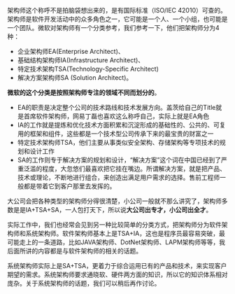 架构师这个称呼不是拍脑袋想出来的，是有国际标准（ISO/IEC 42010）可查的。架构师是软件开发活动中的众多角色之一，它可能是一个人、一个小组，也可能是一个团队。微软对架构师有一个分类参考，我们参考一下，他们把架构师分为4种：

- 企业架构师EA(Enterprise Architect)、
- 基础结构架构师IA(Infrastructure Architect)、
- 特定技术架构TSA(Technology-Specific Architect)
- 解决方案架构师SA (Solution Architect)。

**微软的这个分类是按照架构师专注的领域不同而划分的**。

- EA的职责是决定整个公司的技术路线和技术发展方向。盖茨给自己的Title就是首席软件架构师，网易丁磊也喜欢这么称呼自己，实际上就是EA角色
- IA的工作就是提炼和优化技术方面积累和沉淀形成的基础性的、公共的、可复用的框架和组件，这些都是一个技术型公司传承下来的最宝贵的财富之一
- 特定技术架构师TSA，他们主要从事类似安全架构、存储架构等专项技术的规划和设计工作
- SA的工作则专于解决方案的规划和设计，“解决方案”这个词在中国已经到了严重泛滥的程度，大忽悠们最喜欢把它挂在嘴边。所谓解决方案，就是把产品、技术或理论，不断地进行组合，来创造出满足用户需求的选择。售前工程师一般都是带着它到客户那里去发挥的。

大公司会把各种类型的架构师分得很清楚，小公司一般就不那么讲究了，架构师多数是是IA+TSA+SA，一人包打天下，所以说**大公司出专才，小公司出全才**。

实际工作中，我们也经常会见到另一种比较简单的分类方式，把架构师分为软件架构师和系统架构师。软件架构师基本上是TSA+IA，这也是程序员最容易突破，最可能走上的一条道路，比如JAVA架构师、DotNet架构师、LAPM架构师等等，我后面所讲的内容都是与软件架构师的相关的话题。

系统架构师实际上是SA+TSA，更着力于综合运用已有的产品和技术，来实现客户期望的需求。系统架构师要求通晓软、硬件两方面的知识，所以它的知识体系相对庞杂。关于系统架构师的话题，我们可以稍后再作讨论。